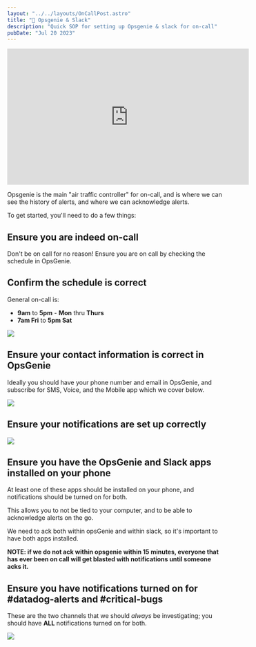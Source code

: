 ```yaml
---
layout: "../../layouts/OnCallPost.astro"
title: "🧞 Opsgenie & Slack"
description: "Quick SOP for setting up Opsgenie & slack for on-call"
pubDate: "Jul 20 2023"
---
```


<div class="iframe-wrapper">
  <iframe width="560" height="315" src="https://www.youtube.com/embed/390pZ9egMEs" title="YouTube video player" frameborder="0" allow="accelerometer; autoplay; clipboard-write; encrypted-media; gyroscope; picture-in-picture; web-share" allowfullscreen></iframe>
</div>

Opsgenie is the main "air traffic controller" for on-call, and is where we can see the history of alerts, and where we can acknowledge alerts.

To get started, you'll need to do a few things:

## Ensure you are indeed on-call

Don't be on call for no reason! Ensure you are on call by checking the schedule in OpsGenie.

## Confirm the schedule is correct

General on-call is:

- **9am** to **5pm** - **Mon** thru **Thurs**
- **7am Fri** to **5pm Sat** 

<img src="/oc-schedule.png" /><br>

## Ensure your contact information is correct in OpsGenie

Ideally you should have your phone number and email in OpsGenie, and subscribe for SMS, Voice, and the Mobile app which we cover below.

<img src="/oc-contact.png" /><br>

## Ensure your notifications are set up correctly



<img src="/oc-rules.png" /><br>

## Ensure you have the OpsGenie and Slack apps installed on your phone

At least one of these apps should be installed on your phone, and notifications should be turned on for both.

This allows you to not be tied to your computer, and to be able to acknowledge alerts on the go.

We need to ack both within opsGenie and within slack, so it's important to have both apps installed.

**NOTE: if we do not ack within opsgenie within 15 minutes, everyone that has ever been on call will get blasted with notifications until someone acks it.**

## Ensure you have notifications turned on for #datadog-alerts and #critical-bugs

These are the two channels that we should *always* be investigating; you should have **ALL** notifications turned on for both.

<img src="/datadog-alerts.png" /><br>